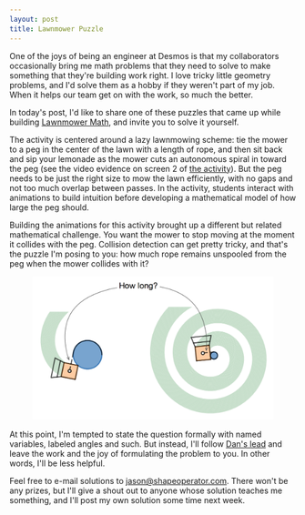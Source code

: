 ```yaml
---
layout: post
title: Lawnmower Puzzle
---
```


One of the joys of being an engineer at Desmos is that my collaborators occasionally bring me math problems that they need to solve to make something that they're building work right. I love tricky little geometry problems, and I'd solve them as a hobby if they weren't part of my job. When it helps our team get on with the work, so much the better.

In today's post, I'd like to share one of these puzzles that came up while building [Lawnmower Math](https://teacher.desmos.com/activitybuilder/custom/5873db71ae798052084222cb), and invite you to solve it yourself.

<!--more-->

The activity is centered around a lazy lawnmowing scheme: tie the mower to a peg in the center of the lawn with a length of rope, and then sit back and sip your lemonade as the mower cuts an autonomous spiral in toward the peg (see the video evidence on screen 2 of [the activity](https://teacher.desmos.com/activitybuilder/custom/5873db71ae798052084222cb)). But the peg needs to be just the right size to mow the lawn efficiently, with no gaps and not too much overlap between passes. In the activity, students interact with animations to build intuition before developing a mathematical model of how large the peg should.

Building the animations for this activity brought up a different but related mathematical challenge. You want the mower to stop moving at the moment it collides with the peg. Collision detection can get pretty tricky, and that's the puzzle I'm posing to you: how much rope remains unspooled from the peg when the mower collides with it?

<figure class="mainfig">
  <img alt="Lawn mower puzzle" src="/img/lawnmower-puzzle/lawnmower-puzzle.png"
  style="width: 601px;"
  />
</figure>

At this point, I'm tempted to state the question formally with named variables, labeled angles and such. But instead, I'll follow [Dan's lead](https://www.ted.com/talks/dan_meyer_math_curriculum_makeover) and leave the work and the joy of formulating the problem to you. In other words, I'll be less helpful.

Feel free to e-mail solutions to jason@shapeoperator.com. There won't be any prizes, but I'll give a shout out to anyone whose solution teaches me something, and I'll post my own solution some time next week.
